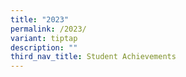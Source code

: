 ```yaml
---
title: "2023"
permalink: /2023/
variant: tiptap
description: ""
third_nav_title: Student Achievements
---
```

